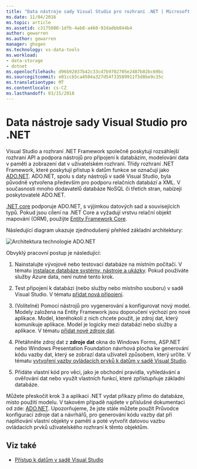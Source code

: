 ```yaml
---
title: "Data nástroje sady Visual Studio pro rozhraní .NET | Microsoft Docs"
ms.date: 11/04/2016
ms.topic: article
ms.assetid: c3175080-1dfb-4ab8-a460-92dadbb844b4
author: gewarren
ms.author: gewarren
manager: ghogen
ms.technology: vs-data-tools
ms.workload:
- data-storage
- dotnet
ms.openlocfilehash: d96b92037b42c33cd7b9702705e2487b02bc69bc
ms.sourcegitcommit: e01ccb5ca4504a327d54f33589911f5d8be9c35c
ms.translationtype: MT
ms.contentlocale: cs-CZ
ms.lasthandoff: 03/15/2018
---
```

# <a name="visual-studio-data-tools-for-net"></a>Data nástroje sady Visual Studio pro .NET

Visual Studio a rozhraní .NET Framework společně poskytují rozsáhlejší rozhraní API a podpora nástrojů pro připojení k databázím, modelování data v paměti a zobrazení dat v uživatelském rozhraní. Třídy rozhraní .NET Framework, které poskytují přístup k datům funkce se označují jako [ADO.NET](/dotnet/framework/data/adonet/index). ADO.NET, spolu s daty nástrojů v sadě Visual Studio, byla původně vytvořena především pro podporu relačních databází a XML. V současnosti mnoho dodavatelů databáze NoSQL či třetích stran, nabízejí poskytovatelé ADO.NET.

[.NET core](/dotnet/core/) podporuje ADO.NET, s výjimkou datových sad a souvisejících typů. Pokud jsou cílení na .NET Core a vyžadují vrstvu relační objekt mapování (ORM), použijte [Entity Framework Core](/ef/core/).

Následující diagram ukazuje zjednodušený přehled základní architektury:

![Architektura technologie ADO.NET](../data-tools/media/raddata-ado-net-architecture-diagram.png)

Obvyklý pracovní postup je následující:

1. Nainstalujte vývojové nebo testovací databáze na místním počítači. V tématu [instalace databáze systémy, nástroje a ukázky](../data-tools/installing-database-systems-tools-and-samples.md). Pokud používáte služby Azure data, není nutné tento krok.

2. Test připojení k databázi (nebo služby nebo místního souboru) v sadě Visual Studio. V tématu [přidat nová připojení](../data-tools/add-new-connections.md).

3. (Volitelné) Pomocí nástrojů pro vygenerování a konfigurovat nový model. Modely založena na Entity Framework jsou doporučení výchozí pro nové aplikace. Model, kteréhokoli z nich chcete použít, je zdroj dat, který komunikuje aplikace. Model je logicky mezi databází nebo služby a aplikace. V tématu [přidat nové zdroje dat](../data-tools/add-new-data-sources.md).

4. Přetáhněte zdroj dat z **zdroje dat** okna do Windows Forms, ASP.NET nebo Windows Presentation Foundation návrhová plocha ke generování kódu vazby dat, který se zobrazí data uživateli způsobem, který určíte. V tématu [vytvoření vazby ovládacích prvků k datům v sadě Visual Studio](../data-tools/bind-controls-to-data-in-visual-studio.md).

5. Přidáte vlastní kód pro věci, jako je obchodní pravidla, vyhledávání a ověřování dat nebo využít vlastních funkcí, které zpřístupňuje základní databáze.

Můžete přeskočit krok 3 a aplikaci .NET vydat příkazy přímo do databáze, místo použití modelu. V takovém případě najdete v příslušné dokumentaci od zde: [ADO.NET](/dotnet/framework/data/adonet/index). Upozorňujeme, že jste stále můžete použít Průvodce konfigurací zdroje dat a návrhářů, pro generování kódu vazby dat při naplňování vlastní objekty v paměti a poté vytvořit datovou vazbu ovládacích prvků uživatelského rozhraní k těmto objektům.

## <a name="see-also"></a>Viz také

- [Přístup k datům v sadě Visual Studio](../data-tools/accessing-data-in-visual-studio.md)